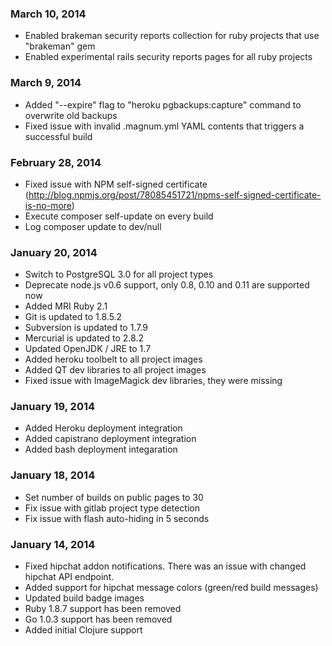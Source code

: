 ### March 10, 2014

- Enabled brakeman security reports collection for ruby projects that use "brakeman" gem
- Enabled experimental rails security reports pages for all ruby projects

### March 9, 2014

- Added "--expire" flag to "heroku pgbackups:capture" command to overwrite old backups
- Fixed issue with invalid .magnum.yml YAML contents that triggers a successful build

### February 28, 2014

- Fixed issue with NPM self-signed certificate (http://blog.npmjs.org/post/78085451721/npms-self-signed-certificate-is-no-more)
- Execute composer self-update on every build
- Log composer update to dev/null

### January 20, 2014

- Switch to PostgreSQL 3.0 for all project types
- Deprecate node.js v0.6 support, only 0.8, 0.10 and 0.11 are supported now
- Added MRI Ruby 2.1
- Git is updated to 1.8.5.2
- Subversion is updated to 1.7.9
- Mercurial is updated to 2.8.2
- Updated OpenJDK / JRE to 1.7
- Added heroku toolbelt to all project images
- Added QT dev libraries to all project images
- Fixed issue with ImageMagick dev libraries, they were missing

### January 19, 2014

- Added Heroku deployment integration
- Added capistrano deployment integration
- Added bash deployment integaration

### January 18, 2014

- Set number of builds on public pages to 30
- Fix issue with gitlab project type detection
- Fix issue with flash auto-hiding in 5 seconds

### January 14, 2014

- Fixed hipchat addon notifications. There was an issue with changed hipchat API endpoint.
- Added support for hipchat message colors (green/red build messages)
- Updated build badge images
- Ruby 1.8.7 support has been removed
- Go 1.0.3 support has been removed
- Added initial Clojure support
